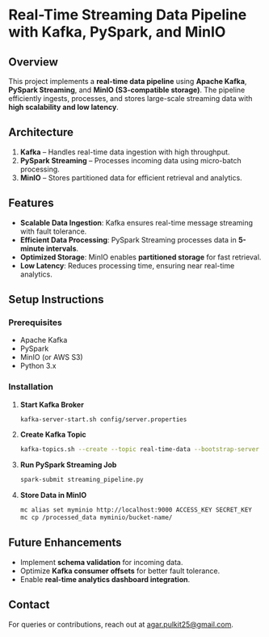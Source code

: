 # Real-Time Streaming Data Pipeline with Kafka, PySpark, and MinIO

## Overview
This project implements a **real-time data pipeline** using **Apache Kafka**, **PySpark Streaming**, and **MinIO (S3-compatible storage)**. The pipeline efficiently ingests, processes, and stores large-scale streaming data with **high scalability and low latency**.

## Architecture
1. **Kafka** – Handles real-time data ingestion with high throughput.
2. **PySpark Streaming** – Processes incoming data using micro-batch processing.
3. **MinIO** – Stores partitioned data for efficient retrieval and analytics.

## Features
- **Scalable Data Ingestion**: Kafka ensures real-time message streaming with fault tolerance.
- **Efficient Data Processing**: PySpark Streaming processes data in **5-minute intervals**.
- **Optimized Storage**: MinIO enables **partitioned storage** for fast retrieval.
- **Low Latency**: Reduces processing time, ensuring near real-time analytics.

## Setup Instructions
### Prerequisites
- Apache Kafka
- PySpark
- MinIO (or AWS S3)
- Python 3.x

### Installation
1. **Start Kafka Broker**
   ```sh
   kafka-server-start.sh config/server.properties
   ```
2. **Create Kafka Topic**
   ```sh
   kafka-topics.sh --create --topic real-time-data --bootstrap-server localhost:9092
   ```
3. **Run PySpark Streaming Job**
   ```sh
   spark-submit streaming_pipeline.py
   ```
4. **Store Data in MinIO**
   ```sh
   mc alias set myminio http://localhost:9000 ACCESS_KEY SECRET_KEY
   mc cp /processed_data myminio/bucket-name/
   ```

## Future Enhancements
- Implement **schema validation** for incoming data.
- Optimize **Kafka consumer offsets** for better fault tolerance.
- Enable **real-time analytics dashboard integration**.

## Contact
For queries or contributions, reach out at [agar.pulkit25@gmail.com](mailto:agar.pulkit25@gmail.com).

